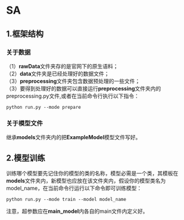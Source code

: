 # SA
## 1.框架结构
### 关于数据
（1）**rawData**文件夹存的是官网下的原生语料；  
（2）**data**文件夹是已经处理好的数据文件；  
（3）**preprocessing**文件夹包含数据预处理的一些文件；  
（3）要得到处理好的数据可以直接运行**preprocessing**文件夹内的preprocessing.py文件,或者在当前命令行执行以下指令：  

    python run.py --mode prepare   

### 关于模型文件
继承**models**文件夹内的把**ExampleModel**模型文件写好。
## 2.模型训练
训练哪个模型要先记住你的模型的类的名称，模型必需是一个类，其模板在**models**文件夹内，新模型也应放在该文件夹内，假设你的模型类名为model_name，在当前命令行运行以下命令即可训练模型：  

    python run.py --mode train --model model_name

注意，超参数应在**main_model**内各自的main文件内定义好。  



